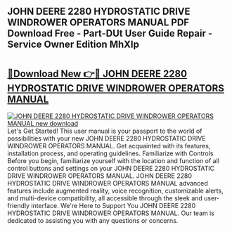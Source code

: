 ## JOHN DEERE 2280 HYDROSTATIC DRIVE WINDROWER OPERATORS MANUAL PDF Download Free - Part-DUt User Guide Repair - Service Owner Edition MhXIp

# <h2><a href="http://bc84410.oget.top/?id=JOHN+DEERE+2280+HYDROSTATIC+DRIVE+WINDROWER+OPERATORS+MANUAL">🔗Download New 👉🔴 JOHN DEERE 2280 HYDROSTATIC DRIVE WINDROWER OPERATORS MANUAL</a></h2>

[![JOHN DEERE 2280 HYDROSTATIC DRIVE WINDROWER OPERATORS MANUAL new download](https://i.imgur.com/5g1atiW.png)](http://bc84410.oget.top/?id=JOHN+DEERE+2280+HYDROSTATIC+DRIVE+WINDROWER+OPERATORS+MANUAL)
Let's Get Started! This user manual is your passport to the world of possibilities with your new JOHN DEERE 2280 HYDROSTATIC DRIVE WINDROWER OPERATORS MANUAL. Get acquainted with its features, installation process, and operating guidelines. Familiarize with Controls Before you begin, familiarize yourself with the location and function of all control buttons and settings on your JOHN DEERE 2280 HYDROSTATIC DRIVE WINDROWER OPERATORS MANUAL. JOHN DEERE 2280 HYDROSTATIC DRIVE WINDROWER OPERATORS MANUAL advanced features include augmented reality, voice recognition, customizable alerts, and multi-device compatibility, all accessible through the sleek and user-friendly interface. We're Here to Support You JOHN DEERE 2280 HYDROSTATIC DRIVE WINDROWER OPERATORS MANUAL. Our team is dedicated to assisting you with any questions or concerns.
